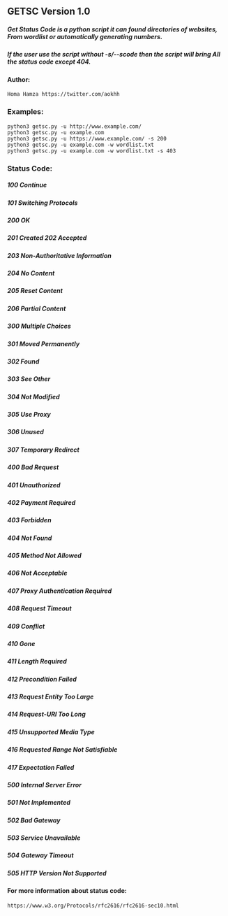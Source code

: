 ## GETSC Version 1.0

##### Get Status Code is a python script it can found directories of websites, From wordlist or automatically generating numbers.
##### If the user use the script without -s/--scode then the script will bring All the status code except 404.

#### Author:

```
Homa Hamza https://twitter.com/aokhh
```

### Examples:

```
python3 getsc.py -u http://www.example.com/
python3 getsc.py -u example.com
python3 getsc.py -u https://www.example.com/ -s 200
python3 getsc.py -u example.com -w wordlist.txt
python3 getsc.py -u example.com -w wordlist.txt -s 403
```

### Status Code:

##### 100 Continue 
##### 101 Switching Protocols
##### 200 OK 
##### 201 Created 202 Accepted
##### 203 Non-Authoritative Information
##### 204 No Content
##### 205 Reset Content
##### 206 Partial Content
##### 300 Multiple Choices
##### 301 Moved Permanently
##### 302 Found
##### 303 See Other
##### 304 Not Modified
##### 305 Use Proxy 
##### 306 Unused
##### 307 Temporary Redirect 
##### 400 Bad Request
##### 401 Unauthorized
##### 402 Payment Required
##### 403 Forbidden
##### 404 Not Found
##### 405 Method Not Allowed
##### 406 Not Acceptable
##### 407 Proxy Authentication Required
##### 408 Request Timeout
##### 409 Conflict
##### 410 Gone
##### 411 Length Required
##### 412 Precondition Failed
##### 413 Request Entity Too Large
##### 414 Request-URI Too Long
##### 415 Unsupported Media Type
##### 416 Requested Range Not Satisfiable
##### 417 Expectation Failed
##### 500 Internal Server Error
##### 501 Not Implemented
##### 502 Bad Gateway
##### 503 Service Unavailable 
##### 504 Gateway Timeout 
##### 505 HTTP Version Not Supported

#### For more information about status code:

```
https://www.w3.org/Protocols/rfc2616/rfc2616-sec10.html
```
